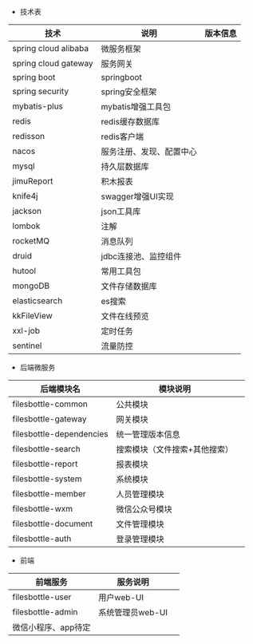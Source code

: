 - 技术表

| 技术                 | 说明                     | 版本信息 |
| -------------------- | ------------------------ | -------- |
| spring cloud alibaba | 微服务框架               |          |
| spring cloud gateway | 服务网关                 |          |
| spring boot          | springboot               |          |
| spring security      | spring安全框架           |          |
| mybatis-plus         | mybatis增强工具包        |          |
| redis                | redis缓存数据库          |          |
| redisson             | redis客户端              |          |
| nacos                | 服务注册、发现、配置中心 |          |
| mysql                | 持久层数据库             |          |
| jimuReport           | 积木报表                 |          |
| knife4j              | swagger增强UI实现        |          |
| jackson              | json工具库               |          |
| lombok               | 注解                     |          |
| rocketMQ             | 消息队列                 |          |
| druid                | jdbc连接池、监控组件     |          |
| hutool               | 常用工具包               |          |
| mongoDB              | 文件存储数据库           |          |
| elasticsearch        | es搜索                   |          |
| kkFileView           | 文件在线预览             |          |
| xxl-job              | 定时任务                 |          |
| sentinel             | 流量防控                 |          |



- 后端微服务

| 后端模块名               | 模块说明                      |      |
| ------------------------ | ----------------------------- | ---- |
| filesbottle-common       | 公共模块                      |      |
| filesbottle-gateway      | 网关模块                      |      |
| filesbottle-dependencies | 统一管理版本信息              |      |
| filesbottle-search       | 搜索模块（文件搜索+其他搜索） |      |
| filesbottle-report       | 报表模块                      |      |
| filesbottle-system       | 系统模块                      |      |
| filesbottle-member       | 人员管理模块                  |      |
| filesbottle-wxm          | 微信公众号模块                |      |
| filesbottle-document     | 文件管理模块                  |      |
| filesbottle-auth         | 登录管理模块                  |      |



- 前端

| 前端服务            | 服务说明         |      |
| ------------------- | ---------------- | ---- |
| filesbottle-user    | 用户web-UI       |      |
| filesbottle-admin   | 系统管理员web-UI |      |
| 微信小程序、app待定 |                  |      |

